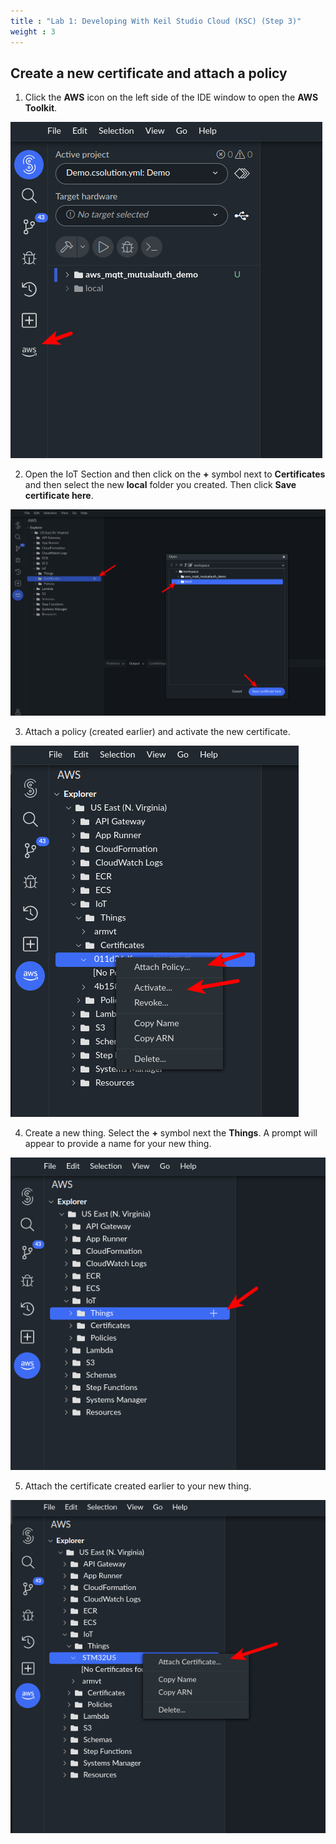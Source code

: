 ```yaml
---
title : "Lab 1: Developing With Keil Studio Cloud (KSC) (Step 3)"
weight : 3
---
```


## Create a new certificate and attach a policy

1. Click the **AWS** icon on the left side of the IDE window to open the **AWS Toolkit**.

![aws](/static/aws-icon.png)

2. Open the IoT Section and then click on the **+** symbol next to **Certificates** and then select the new **local** folder you created. Then click **Save certificate here**.

![aws toolkit cert](/static/aws-tookit-cert.png)

3. Attach a policy (created earlier) and activate the new certificate.

![attach policy](/static/cert-attach-policy.png)

4. Create a new thing. Select the **+** symbol next the **Things**. A prompt will appear to provide a name for your new thing.

![new thing](/static/new-thing.png)

5. Attach the certificate created earlier to your new thing.

![thing attach cert](/static/thing-attach-cert.png)
